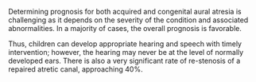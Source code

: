 Determining prognosis for both acquired and congenital aural atresia is challenging as it depends on the severity of the condition and associated abnormalities. In a majority of cases, the overall prognosis is favorable.

Thus, children can develop appropriate hearing and speech with timely intervention; however, the hearing may never be at the level of normally developed ears. There is also a very significant rate of re-stenosis of a repaired atretic canal, approaching 40%.